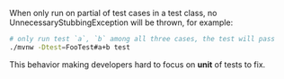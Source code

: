 When only run on partial of test cases in a test class, no UnnecessaryStubbingException will be thrown, for example:

```bash
# only run test `a`, `b` among all three cases, the test will pass
./mvnw -Dtest=FooTest#a+b test
```

This behavior making developers hard to focus on **unit** of tests to fix.
